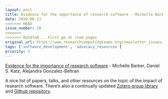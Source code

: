 ```yaml
---
layout: post
title: Evidence for the importance of research software - Michelle Barker, Daniel S. Katz, Alejandra Gonzalez-Beltran
date: 2020-06-13
<<<<<<< HEAD
issue_number: 28
=======
>>>>>>> 0a34fe0... First go at item pages
original_url: https://www.researchcomputingteams.org/newsletter_issues/0028
tags: ['software_development', 'advocacy_resources']
priority: 3
---
```


<!-- markdownlint-disable MD033 -->
<!-- markdownlint-disable MD041 -->
<!-- markdownlint-disable MD049 -->

[Evidence for the importance of research software](http://urssi.us/blog/2020/06/08/evidence-for-the-importance-of-research-software/) - Michelle Barker, Daniel S. Katz, Alejandra Gonzalez-Beltran

A nice list of papers, talks, and other resources on the topic of the impact of research software.  There’s also a continually updated [Zotero group library](https://www.zotero.org/groups/2400609/resa/library) and [Github repository](https://github.com/researchsoft/Resources).


